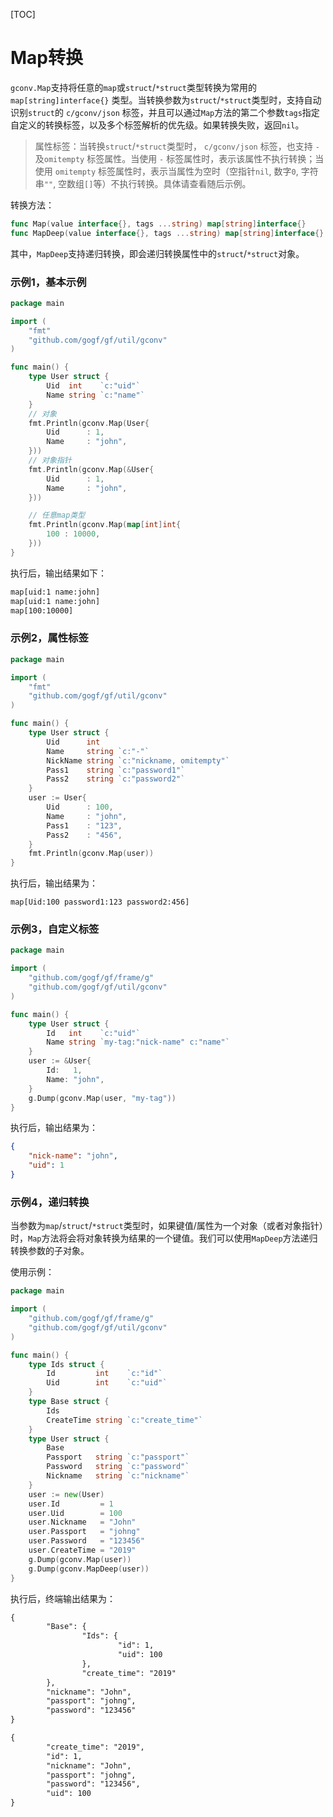 [TOC]

# Map转换

`gconv.Map`支持将任意的`map`或`struct`/`*struct`类型转换为常用的 `map[string]interface{}` 类型。当转换参数为`struct`/`*struct`类型时，支持自动识别`struct`的 `c/gconv/json` 标签，并且可以通过`Map`方法的第二个参数`tags`指定自定义的转换标签，以及多个标签解析的优先级。如果转换失败，返回`nil`。

> 属性标签：当转换`struct`/`*struct`类型时， `c/gconv/json` 标签，也支持 `-`及`omitempty` 标签属性。当使用 `-` 标签属性时，表示该属性不执行转换；当使用 `omitempty` 标签属性时，表示当属性为空时（空指针`nil`, 数字`0`, 字符串`""`, 空数组`[]`等）不执行转换。具体请查看随后示例。

转换方法：
```go
func Map(value interface{}, tags ...string) map[string]interface{}
func MapDeep(value interface{}, tags ...string) map[string]interface{}
```
其中，`MapDeep`支持递归转换，即会递归转换属性中的`struct`/`*struct`对象。

### 示例1，基本示例
```go
package main

import (
    "fmt"
    "github.com/gogf/gf/util/gconv"
)

func main() {
    type User struct {
        Uid  int    `c:"uid"`
        Name string `c:"name"`
    }
    // 对象
    fmt.Println(gconv.Map(User{
        Uid      : 1,
        Name     : "john",
    }))
    // 对象指针
    fmt.Println(gconv.Map(&User{
        Uid      : 1,
        Name     : "john",
    }))

    // 任意map类型
    fmt.Println(gconv.Map(map[int]int{
        100 : 10000,
    }))
}
```
执行后，输出结果如下：
```html
map[uid:1 name:john]
map[uid:1 name:john]
map[100:10000]
```

### 示例2，属性标签

```go
package main

import (
    "fmt"
    "github.com/gogf/gf/util/gconv"
)

func main() {
    type User struct {
        Uid      int
        Name     string `c:"-"`
        NickName string `c:"nickname, omitempty"`
        Pass1    string `c:"password1"`
        Pass2    string `c:"password2"`
    }
    user := User{
        Uid      : 100,
        Name     : "john",
        Pass1    : "123",
        Pass2    : "456",
    }
    fmt.Println(gconv.Map(user))
}
```
执行后，输出结果为：
```
map[Uid:100 password1:123 password2:456]
```
### 示例3，自定义标签

```go
package main

import (
	"github.com/gogf/gf/frame/g"
	"github.com/gogf/gf/util/gconv"
)

func main() {
	type User struct {
		Id   int    `c:"uid"`
		Name string `my-tag:"nick-name" c:"name"`
	}
	user := &User{
		Id:   1,
		Name: "john",
	}
	g.Dump(gconv.Map(user, "my-tag"))
}
```
执行后，输出结果为：
```json
{
	"nick-name": "john",
	"uid": 1
}
```




### 示例4，递归转换

当参数为`map`/`struct`/`*struct`类型时，如果键值/属性为一个对象（或者对象指针）时，`Map`方法将会将对象转换为结果的一个键值。我们可以使用`MapDeep`方法递归转换参数的子对象。

使用示例：

```go
package main

import (
	"github.com/gogf/gf/frame/g"
	"github.com/gogf/gf/util/gconv"
)

func main() {
	type Ids struct {
		Id         int    `c:"id"`
		Uid        int    `c:"uid"`
	}
	type Base struct {
		Ids
		CreateTime string `c:"create_time"`
	}
	type User struct {
		Base
		Passport   string `c:"passport"`
		Password   string `c:"password"`
		Nickname   string `c:"nickname"`
	}
	user := new(User)
	user.Id         = 1
	user.Uid        = 100
	user.Nickname   = "John"
	user.Passport   = "johng"
	user.Password   = "123456"
	user.CreateTime = "2019"
	g.Dump(gconv.Map(user))
	g.Dump(gconv.MapDeep(user))
}
```
执行后，终端输出结果为：
```html
{
        "Base": {
                "Ids": {
                        "id": 1,
                        "uid": 100
                },
                "create_time": "2019"
        },
        "nickname": "John",
        "passport": "johng",
        "password": "123456"
}

{
        "create_time": "2019",
        "id": 1,
        "nickname": "John",
        "passport": "johng",
        "password": "123456",
        "uid": 100
}
```
